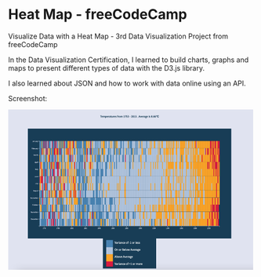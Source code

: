# Heat Map - freeCodeCamp 
Visualize Data with a Heat Map - 3rd Data Visualization Project from freeCodeCamp 

In the Data Visualization Certification, I learned to build charts, graphs and maps to present 
different types of data with the D3.js library.

I also learned about JSON and how to work with data online using an API.

Screenshot: 

<img src="https://github.com/tomasproanop/heat-map-fcc/blob/main/%20heat-map-fcc.jpg" width="500" height="327">
